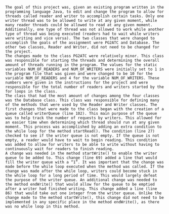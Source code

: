 	The goal of this project was, given an existing program written in the programming language Java, to edit and change the program to allow for threads called reader and writer to accomplish certain tasks. Only one writer thread was to be allowed to write at any given moment, while many reader threads could be allowed to read at any given moment. Additionally, one type of thread was not allowed to work while another type of thread was being executed (readers had to wait while writers were writing and vice versa). The two classes that were changed to accomplish the goals of the assignment were PG2ATC and Database. The other two classes, Reader and Writer, did not need to be changed for the project.                                                                                                                    
	The changes made to the class PG2ATC were relatively minor. This class was responsible for starting the threads and determining the overall amount of threads running in the program. The values for the static variables NUM_OF_READERS and NUM_OF_WRITERS were initially set to 1 in the program file that was given and were changed to be 10 for the variable NUM_OF_READERS and 4 for the variable NUM_OF_WRITERS. These numbers were given in the instructions for the project and were responsible for the total number of readers and writers started by the for loops in the class.                                                                                                                
	The class that had the most amount of changes among the four classes was the Database class. This class was responsible for defining many of the methods that were used by the Reader and Writer classes. The first changes that were made to the class began with the creation of a queue called writerQueue (line 102). This main purpose of the queue was to help track the number of requests by writers. This allowed for an easier time when determining which thread should run at any given moment. This process was accomplished by adding an extra condition to the while loop for the method startRead(). The condition (line 27) checked to see if the writer queue is not empty. If the queue is not empty, a reader would have to wait to begin reading. This condition was added to allow for writers to be able to write without having to continuously wait for readers to finish reading.                                                                          
	A change was needed in the method startWrite() to enable the writer queue to be added to. This change (line 69) added a line that would fill the writer queue with a “1”. It was important that the change was made before the while loop executed when the method was called. If the change was made after the while loop, writers could become stuck in the while loop for a long period of time. This would largely defeat the purpose of the writer queue. An additional change was needed to the method endWrite() that would allow for the queue to be emptied after a writer had finished writing. This change added a line (line 86) that would take out one integer from the writer queue. Unlike the change made to the method startWrite(), this change did not need to be implemented in any specific place in the method endWrite(), as there was no while loop in this method. 
